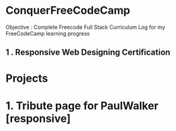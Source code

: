 # ConquerFreeCodeCamp
Objective : Complete Freecode Full Stack Curriculum
Log for my FreeCodeCamp learning progress

## 1 . Responsive Web Designing Certification

# Projects
# 1. Tribute page for PaulWalker [responsive]
